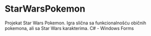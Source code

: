 # StarWarsPokemon
Projekat Star Wars Pokemon. Igra slična sa funkcionalnošću običnih pokemona, ali sa Star Wars karakterima.
C# - Windows Forms
